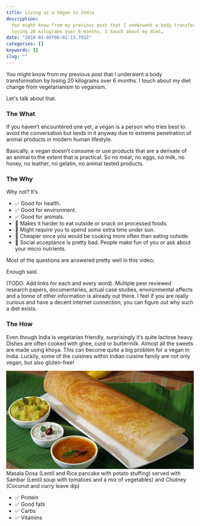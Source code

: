```yaml
---
title: Living as a Vegan in India
description:
  You might know from my previous post that I underwent a body transformation by
  losing 20 kilograms over 6 months. I touch about my diet…
date: "2018-03-09T06:02:13.793Z"
categories: []
keywords: []
slug: ""
---
```


You might know from my previous post that I underwent a body transformation by losing 20 kilograms over 6 months. I touch about my diet change from vegetarianism to veganism.

Let's talk about that.

### The What

If you haven’t encountered one yet, a vegan is a person who tries best to avoid the conversation but lands in it anyway due to extreme penetration of animal products in modern human lifestyle.

Basically, a vegan doesn’t consume or use products that are a derivate of an animal to the extent that is practical. So no meat, no eggs, no milk, no honey, no leather, no gelatin, no animal tested products.

### The Why

Why not? It’s

- ✅ Good for health.
- ✅ Good for environment.
- ✅ Good for animals.
- 🚫 Makes it harder to eat outside or snack on processed foods.
- 🚫 Might require you to spend some extra time under sun.
- 🚫 Cheaper since you would be cooking more often than eating outside.
- 🚫 Social acceptance is pretty bad. People make fun of you or ask about your micro nutrients.

Most of the questions are answered pretty well in this video;

Enough said.

(TODO: Add links for each and every word). Multiple peer reviewed research papers, documentaries, actual case studies, environmental affects and a tonne of other information is already out there. I feel if you are really curious and have a decent internet connection, you can figure out why such a diet exists.

### The How

Even though India is vegetarian friendly, surprisingly it’s quite lactose heavy. Dishes are often cooked with ghee, curd or buttermilk. Almost all the sweets are made using khoya. This can become quite a big problem for a vegan in India. Luckily, some of the cuisines within Indian cuisine family are not only vegan, but also gluten-free!

![Masala Dosa (Lentil and Rice pancake with potato stuffing) served with Sambar (Lentil soup with tomatoes and a mix of vegetables) and Chutney (Coconut and curry leave dip)](img/blog/0__pLB__t2lROZfPlJML.jpg)
Masala Dosa (Lentil and Rice pancake with potato stuffing) served with Sambar (Lentil soup with tomatoes and a mix of vegetables) and Chutney (Coconut and curry leave dip)

- ✅ Protein
- ✅ Good fats
- ✅ Carbs
- ✅ Vitamins
